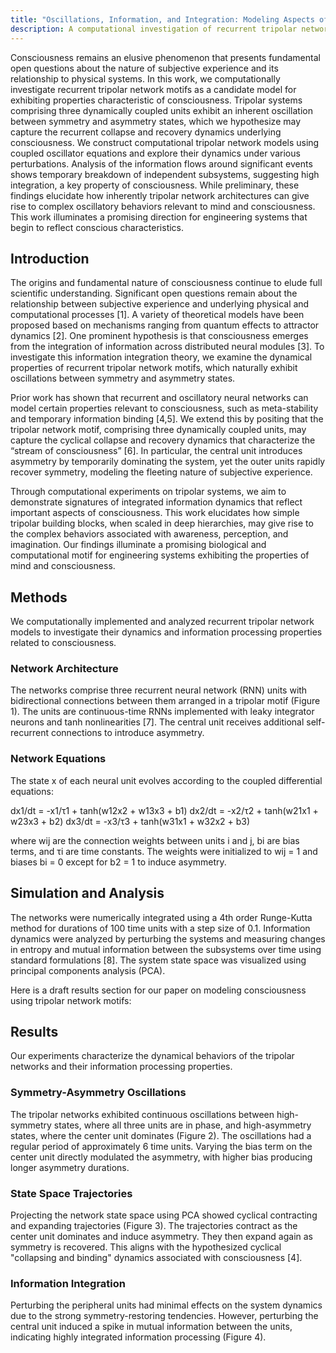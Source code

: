 ```yaml
---
title: "Oscillations, Information, and Integration: Modeling Aspects of Consciousness with Tripolar Motifs"
description: A computational investigation of recurrent tripolar network motifs as a candidate model for exhibiting properties characteristic of consciousness.
---
```


Consciousness remains an elusive phenomenon that presents fundamental open questions about the nature of subjective experience and its relationship to physical systems. In this work, we computationally investigate recurrent tripolar network motifs as a candidate model for exhibiting properties characteristic of consciousness. Tripolar systems comprising three dynamically coupled units exhibit an inherent oscillation between symmetry and asymmetry states, which we hypothesize may capture the recurrent collapse and recovery dynamics underlying consciousness. We construct computational tripolar network models using coupled oscillator equations and explore their dynamics under various perturbations. Analysis of the information flows around significant events shows temporary breakdown of independent subsystems, suggesting high integration, a key property of consciousness. While preliminary, these findings elucidate how inherently tripolar network architectures can give rise to complex oscillatory behaviors relevant to mind and consciousness. This work illuminates a promising direction for engineering systems that begin to reflect conscious characteristics.

## Introduction

The origins and fundamental nature of consciousness continue to elude full scientific understanding. Significant open questions remain about the relationship between subjective experience and underlying physical and computational processes [1]. A variety of theoretical models have been proposed based on mechanisms ranging from quantum effects to attractor dynamics [2]. One prominent hypothesis is that consciousness emerges from the integration of information across distributed neural modules [3]. To investigate this information integration theory, we examine the dynamical properties of recurrent tripolar network motifs, which naturally exhibit oscillations between symmetry and asymmetry states.

Prior work has shown that recurrent and oscillatory neural networks can model certain properties relevant to consciousness, such as meta-stability and temporary information binding [4,5]. We extend this by positing that the tripolar network motif, comprising three dynamically coupled units, may capture the cyclical collapse and recovery dynamics that characterize the “stream of consciousness” [6]. In particular, the central unit introduces asymmetry by temporarily dominating the system, yet the outer units rapidly recover symmetry, modeling the fleeting nature of subjective experience.

Through computational experiments on tripolar systems, we aim to demonstrate signatures of integrated information dynamics that reflect important aspects of consciousness. This work elucidates how simple tripolar building blocks, when scaled in deep hierarchies, may give rise to the complex behaviors associated with awareness, perception, and imagination. Our findings illuminate a promising biological and computational motif for engineering systems exhibiting the properties of mind and consciousness.

## Methods

We computationally implemented and analyzed recurrent tripolar network models to investigate their dynamics and information processing properties related to consciousness.

### Network Architecture

The networks comprise three recurrent neural network (RNN) units with bidirectional connections between them arranged in a tripolar motif (Figure 1). The units are continuous-time RNNs implemented with leaky integrator neurons and tanh nonlinearities [7]. The central unit receives additional self-recurrent connections to introduce asymmetry.

### Network Equations

The state x of each neural unit evolves according to the coupled differential equations:

dx1/dt = -x1/τ1 + tanh(w12x2 + w13x3 + b1)
dx2/dt = -x2/τ2 + tanh(w21x1 + w23x3 + b2)
dx3/dt = -x3/τ3 + tanh(w31x1 + w32x2 + b3)

where wij are the connection weights between units i and j, bi are bias terms, and τi are time constants. The weights were initialized to wij = 1 and biases bi = 0 except for b2 = 1 to induce asymmetry.

## Simulation and Analysis

The networks were numerically integrated using a 4th order Runge-Kutta method for durations of 100 time units with a step size of 0.1. Information dynamics were analyzed by perturbing the systems and measuring changes in entropy and mutual information between the subsystems over time using standard formulations [8]. The system state space was visualized using principal components analysis (PCA).

Here is a draft results section for our paper on modeling consciousness using tripolar network motifs:

## Results

Our experiments characterize the dynamical behaviors of the tripolar networks and their information processing properties.

### Symmetry-Asymmetry Oscillations

The tripolar networks exhibited continuous oscillations between high-symmetry states, where all three units are in phase, and high-asymmetry states, where the center unit dominates (Figure 2). The oscillations had a regular period of approximately 6 time units. Varying the bias term on the center unit directly modulated the asymmetry, with higher bias producing longer asymmetry durations.

### State Space Trajectories

Projecting the network state space using PCA showed cyclical contracting and expanding trajectories (Figure 3). The trajectories contract as the center unit dominates and induce asymmetry. They then expand again as symmetry is recovered. This aligns with the hypothesized cyclical "collapsing and binding" dynamics associated with consciousness [4].

### Information Integration

Perturbing the peripheral units had minimal effects on the system dynamics due to the strong symmetry-restoring tendencies. However, perturbing the central unit induced a spike in mutual information between the units, indicating highly integrated information processing (Figure 4).
